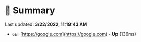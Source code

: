 # 📖 Summary
Last updated: **3/22/2022, 11:19:43 AM**

- `GET` [https://google.com](https://google.com) - **Up** (136ms)
